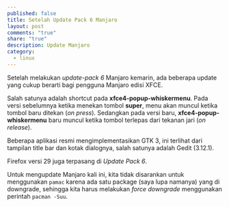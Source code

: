 ```yaml
---
published: false
title: Setelah Update Pack 6 Manjaro
layout: post
comments: "true"
share: "true"
description: Update Manjaro
category: 
  - linux
---
```


Setelah melakukan *update-pack 6* Manjaro kemarin, ada beberapa update yang cukup berarti bagi pengguna Manjaro edisi XFCE.

Salah satunya adalah shortcut pada **xfce4-popup-whiskermenu**. Pada versi sebelumnya ketika menekan tombol **super**, menu akan muncul ketika tombol baru ditekan (*on press*). Sedangkan pada versi baru, **xfce4-popup-whiskermenu** baru muncul ketika tombol terlepas dari tekanan jari (*on release*).

Beberapa aplikasi resmi mengimplementasikan GTK 3, ini terlihat dari tampilan title bar dan kotak dialognya, salah satunya adalah Gedit (3.12.1).

Firefox versi 29 juga terpasang di *Update Pack 6*.

Untuk mengupdate Manjaro kali ini, kita tidak disarankan untuk menggunakan `pamac` karena ada satu package (saya lupa namanya) yang di downgrade, sehingga kita harus melakukan *force downgrade* menggunakan perintah `pacman -Suu`.